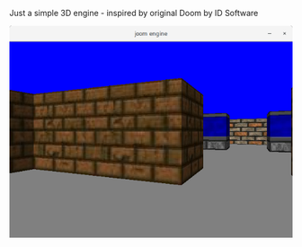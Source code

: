 Just a simple 3D engine - inspired by original Doom by ID Software 

![Screenshot](screenshot/screenshot-joom.png)